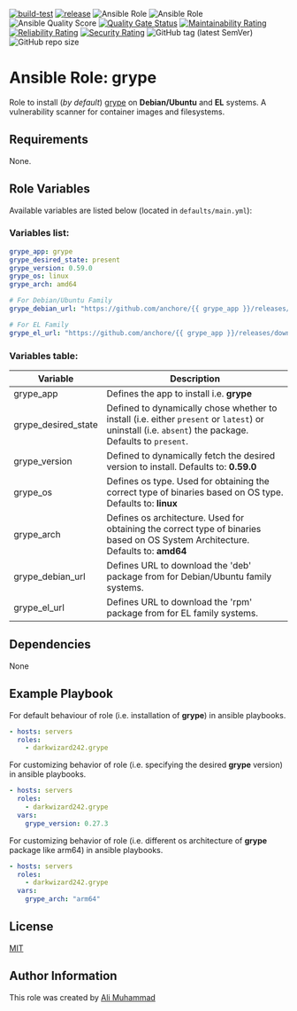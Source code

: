 [![build-test](https://github.com/darkwizard242/ansible-role-grype/workflows/build-and-test/badge.svg?branch=master)](https://github.com/darkwizard242/ansible-role-grype/actions?query=workflow%3Abuild-and-test) [![release](https://github.com/darkwizard242/ansible-role-grype/workflows/release/badge.svg)](https://github.com/darkwizard242/ansible-role-grype/actions?query=workflow%3Arelease) ![Ansible Role](https://img.shields.io/ansible/role/57357?color=dark%20green%20) ![Ansible Role](https://img.shields.io/ansible/role/d/57357?label=role%20downloads) ![Ansible Quality Score](https://img.shields.io/ansible/quality/57357?label=ansible%20quality%20score) [![Quality Gate Status](https://sonarcloud.io/api/project_badges/measure?project=ansible-role-grype&metric=alert_status)](https://sonarcloud.io/dashboard?id=ansible-role-grype) [![Maintainability Rating](https://sonarcloud.io/api/project_badges/measure?project=ansible-role-grype&metric=sqale_rating)](https://sonarcloud.io/dashboard?id=ansible-role-grype) [![Reliability Rating](https://sonarcloud.io/api/project_badges/measure?project=ansible-role-grype&metric=reliability_rating)](https://sonarcloud.io/dashboard?id=ansible-role-grype) [![Security Rating](https://sonarcloud.io/api/project_badges/measure?project=ansible-role-grype&metric=security_rating)](https://sonarcloud.io/dashboard?id=ansible-role-grype) ![GitHub tag (latest SemVer)](https://img.shields.io/github/tag/darkwizard242/ansible-role-grype?label=release) ![GitHub repo size](https://img.shields.io/github/repo-size/darkwizard242/ansible-role-grype?color=orange&style=flat-square)

# Ansible Role: grype

Role to install (_by default_) [grype](https://github.com/anchore/grype) on **Debian/Ubuntu** and **EL** systems. A vulnerability scanner for container images and filesystems.

## Requirements

None.

## Role Variables

Available variables are listed below (located in `defaults/main.yml`):

### Variables list:

```yaml
grype_app: grype
grype_desired_state: present
grype_version: 0.59.0
grype_os: linux
grype_arch: amd64

# For Debian/Ubuntu Family
grype_debian_url: "https://github.com/anchore/{{ grype_app }}/releases/download/v{{ grype_version }}/{{ grype_app }}_{{ grype_version }}_{{ grype_os }}_{{ grype_arch }}.deb"

# For EL Family
grype_el_url: "https://github.com/anchore/{{ grype_app }}/releases/download/v{{ grype_version }}/{{ grype_app }}_{{ grype_version }}_{{ grype_os }}_{{ grype_arch }}.rpm"
```

### Variables table:

Variable            | Description
------------------- | ----------------------------------------------------------------------------------------------------------------------------------------------------
grype_app           | Defines the app to install i.e. **grype**
grype_desired_state | Defined to dynamically chose whether to install (i.e. either `present` or `latest`) or uninstall (i.e. `absent`) the package. Defaults to `present`.
grype_version       | Defined to dynamically fetch the desired version to install. Defaults to: **0.59.0**
grype_os            | Defines os type. Used for obtaining the correct type of binaries based on OS type. Defaults to: **linux**
grype_arch          | Defines os architecture. Used for obtaining the correct type of binaries based on OS System Architecture. Defaults to: **amd64**
grype_debian_url    | Defines URL to download the 'deb' package from for Debian/Ubuntu family systems.
grype_el_url        | Defines URL to download the 'rpm' package from for EL family systems.

## Dependencies

None

## Example Playbook

For default behaviour of role (i.e. installation of **grype**) in ansible playbooks.

```yaml
- hosts: servers
  roles:
    - darkwizard242.grype
```

For customizing behavior of role (i.e. specifying the desired **grype** version) in ansible playbooks.

```yaml
- hosts: servers
  roles:
    - darkwizard242.grype
  vars:
    grype_version: 0.27.3
```

For customizing behavior of role (i.e. different os architecture of **grype** package like arm64) in ansible playbooks.

```yaml
- hosts: servers
  roles:
    - darkwizard242.grype
  vars:
    grype_arch: "arm64"
```

## License

[MIT](https://github.com/darkwizard242/ansible-role-grype/blob/master/LICENSE)

## Author Information

This role was created by [Ali Muhammad](https://www.alimuhammad.dev)
